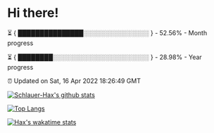 # Hi there!

⏳ { ███████████████░░░░░░░░░░░░░░░ } - 52.56% - Month progress

⏳ { ████████░░░░░░░░░░░░░░░░░░░░░░ } - 28.98% - Year progress

⏰ Updated on Sat, 16 Apr 2022 18:26:49 GMT


[![Schlauer-Hax's github stats](https://github-readme-stats.vercel.app/api?username=Schlauer-Hax&show_icons=true&theme=dark&count_private=true)](https://github.com/Schlauer-Hax)


[![Top Langs](https://github-readme-stats.vercel.app/api/top-langs/?username=Schlauer-Hax&layout=compact&theme=dark)](https://github.com/Schlauer-Hax?tab=repositories)


[![Hax's wakatime stats](https://github-readme-stats.vercel.app/api/wakatime?username=Hax&theme=dark)](https://wakatime.com/@Hax)

